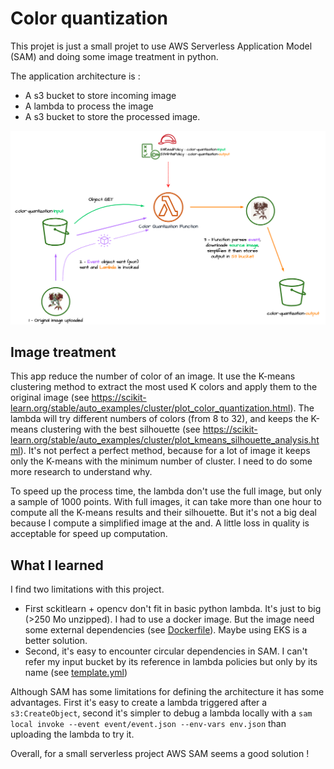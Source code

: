 # Color quantization


This projet is just a small projet to use AWS Serverless Application Model (SAM) and doing some image treatment in python.

The application architecture is :
- A s3 bucket to store incoming image
- A lambda to process the image
- A s3 bucket to store the processed image.

![Architecture diagram](assets/architecture.png)

## Image treatment

This app reduce the number of color of an image. It use the K-means clustering method to extract the most used K colors and apply them to the original image (see https://scikit-learn.org/stable/auto_examples/cluster/plot_color_quantization.html). The lambda will try different numbers of colors (from 8 to 32), and keeps the K-means clustering with the best silhouette (see https://scikit-learn.org/stable/auto_examples/cluster/plot_kmeans_silhouette_analysis.html). It's not perfect a perfect method, because for a lot of image it keeps only the K-means with the minimum number of cluster. I need to do some more research to understand why.

To speed up the process time, the lambda don't use the full image, but only a sample of 1000 points. With full images, it can take more than one hour to compute all the K-means results and their silhouette. But it's not a big deal because I compute a simplified image at the and. A little loss in quality is acceptable for speed up computation.

## What I learned

I find two limitations with this project.
- First sckitlearn + opencv don't fit in basic python lambda. It's just to big (>250 Mo unzipped). I had to use a docker image. But the image need some external dependencies (see [Dockerfile](Dockerfile)). Maybe using EKS is a better solution.
- Second, it's easy to encounter circular dependencies in SAM. I can't refer my input bucket by its reference in lambda policies but only by its name (see [template.yml](template.yml))

Although SAM has some limitations for defining the architecture it has some advantages. First it's easy to create a lambda triggered after a `s3:CreateObject`, second it's simpler to debug a lambda locally with a `sam local invoke --event event/event.json --env-vars env.json` than uploading the lambda to try it.

Overall, for a small serverless project AWS SAM seems a good solution !